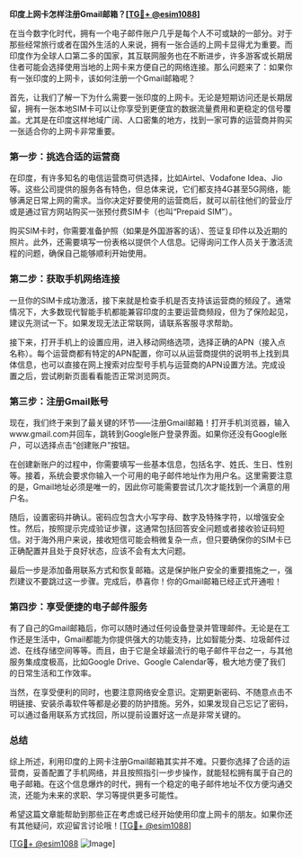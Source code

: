 **印度上网卡怎样注册Gmail邮箱？[[TG💪+ @esim1088](https://t.me/s/esim1088)]**

在当今数字化时代，拥有一个电子邮件账户几乎是每个人不可或缺的一部分。对于那些经常旅行或者在国外生活的人来说，拥有一张合适的上网卡显得尤为重要。而印度作为全球人口第二多的国家，其互联网服务也在不断进步，许多游客或长期居住者可能会选择使用当地的上网卡来方便自己的网络连接。那么问题来了：如果你有一张印度的上网卡，该如何注册一个Gmail邮箱呢？

首先，让我们了解一下为什么需要一张印度的上网卡。无论是短期访问还是长期居留，拥有一张本地SIM卡可以让你享受到更便宜的数据流量费用和更稳定的信号覆盖。尤其是在印度这样地域广阔、人口密集的地方，找到一家可靠的运营商并购买一张适合你的上网卡非常重要。

### **第一步：挑选合适的运营商**

在印度，有许多知名的电信运营商可供选择，比如Airtel、Vodafone Idea、Jio等。这些公司提供的服务各有特色，但总体来说，它们都支持4G甚至5G网络，能够满足日常上网的需求。当你决定好要使用的运营商后，就可以前往他们的营业厅或是通过官方网站购买一张预付费SIM卡（也叫“Prepaid SIM”）。

购买SIM卡时，你需要准备护照（如果是外国游客的话）、签证复印件以及近期的照片。此外，还需要填写一份表格以提供个人信息。记得询问工作人员关于激活流程的问题，确保自己能够顺利开始使用。

### **第二步：获取手机网络连接**

一旦你的SIM卡成功激活，接下来就是检查手机是否支持该运营商的频段了。通常情况下，大多数现代智能手机都能兼容印度的主要运营商频段，但为了保险起见，建议先测试一下。如果发现无法正常联网，请联系客服寻求帮助。

接下来，打开手机上的设置应用，进入移动网络选项，选择正确的APN（接入点名称）。每个运营商都有特定的APN配置，你可以从运营商提供的说明书上找到具体信息，也可以直接在网上搜索对应型号手机与运营商的APN设置方法。完成设置之后，尝试刷新页面看看能否正常浏览网页。

### **第三步：注册Gmail账号**

现在，我们终于来到了最关键的环节——注册Gmail邮箱！打开手机浏览器，输入www.gmail.com并回车，跳转到Google账户登录界面。如果你还没有Google账户，可以选择点击“创建账户”按钮。

在创建新账户的过程中，你需要填写一些基本信息，包括名字、姓氏、生日、性别等。接着，系统会要求你输入一个可用的电子邮件地址作为用户名。这里需要注意的是，Gmail地址必须是唯一的，因此你可能需要尝试几次才能找到一个满意的用户名。

随后，设置密码并确认。密码应包含大小写字母、数字及特殊字符，以增强安全性。然后，按照提示完成验证步骤，这通常包括回答安全问题或者接收验证码短信。对于海外用户来说，接收短信可能会稍微复杂一点，但只要确保你的SIM卡已正确配置并且处于良好状态，应该不会有太大问题。

最后一步是添加备用联系方式和恢复邮箱。这是保护账户安全的重要措施之一，强烈建议不要跳过这一步骤。完成后，恭喜你！你的Gmail邮箱已经正式开通啦！

### **第四步：享受便捷的电子邮件服务**

有了自己的Gmail邮箱后，你可以随时通过任何设备登录并管理邮件。无论是在工作还是生活中，Gmail都能为你提供强大的功能支持，比如智能分类、垃圾邮件过滤、在线存储空间等等。而且，由于它是全球最流行的电子邮件平台之一，与其他服务集成度极高，比如Google Drive、Google Calendar等，极大地方便了我们的日常生活和工作效率。

当然，在享受便利的同时，也要注意网络安全意识。定期更新密码、不随意点击不明链接、安装杀毒软件等都是必要的防护措施。另外，如果发现自己忘记了密码，可以通过备用联系方式找回，所以提前设置好这一点是非常关键的。

### **总结**

综上所述，利用印度的上网卡注册Gmail邮箱其实并不难。只要你选择了合适的运营商，妥善配置了手机网络，并且按照指引一步步操作，就能轻松拥有属于自己的电子邮箱。在这个信息爆炸的时代，拥有一个稳定的电子邮件地址不仅方便沟通交流，还能为未来的求职、学习等提供更多可能性。

希望这篇文章能帮助到那些正在考虑或已经开始使用印度上网卡的朋友。如果你还有其他疑问，欢迎留言讨论哦！[[TG💪+ @esim1088](https://t.me/s/esim1088)]

[[TG💪+ @esim1088](https://t.me/s/esim1088) ![Image](https://i.postimg.cc/4NQfJmqS/Snipaste-2025-05-13-00-14-12.png)]